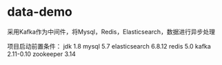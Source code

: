 # data-demo

采用Kafka作为中间件，将Mysql，Redis，Elasticsearch，数据进行异步处理

项目启动前置条件：
jdk 1.8
mysql 5.7
elasticsearch 6.8.12
redis 5.0
kafka 2.11-0.10
zookeeper 3.14
